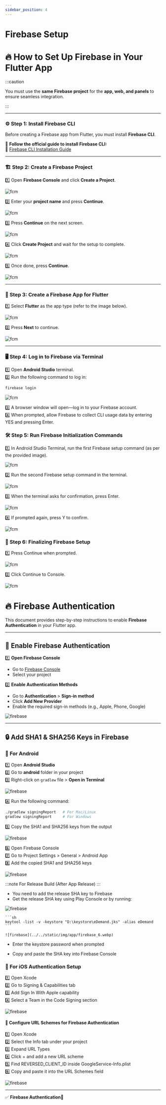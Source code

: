 ```yaml
---
sidebar_position: 4
---
```


# Firebase Setup

# 🔥 How to Set Up Firebase in Your Flutter App  

:::caution

You must use the **same Firebase project** for the **app, web, and panels** to ensure seamless integration.

<!-- ### 🚀 Already Have a Firebase Project?  
If you have already created a Firebase project, **skip steps 1-5** and start from **Step 6**.   -->


:::

---

### ⚙️ Step 1: Install Firebase CLI  

Before creating a Firebase app from Flutter, you must install **Firebase CLI**.  

📌 **Follow the official guide to install Firebase CLI:**  
🔗 [Firebase CLI Installation Guide](https://firebase.google.com/docs/cli)  

---

### 🏗️ Step 2: Create a Firebase Project  

1️⃣ Open **Firebase Console** and click **Create a Project**.  

   ![fcm](../../static/img/app/fcm1.webp) 

2️⃣ Enter your **project name** and press **Continue**.    

   ![fcm](../../static/img/app/fcm2.webp)    

3️⃣ Press **Continue** on the next screen. 

   ![fcm](../../static/img/app/fcm3.webp)    

4️⃣ Click **Create Project** and wait for the setup to complete.  

   ![fcm](../../static/img/app/fcm4.webp) 

5️⃣ Once done, press **Continue**.  

   ![fcm](../../static/img/app/fcm5.webp)

---

### 📱 Step 3: Create a Firebase App for Flutter  

1️⃣ Select **Flutter** as the app type (refer to the image below).  

![fcm](../../static/img/app/fcm6.webp)

2️⃣ Press **Next** to continue.  

![fcm](../../static/img/app/fcm7.webp)

---

### 🖥️ Step 4: Log in to Firebase via Terminal  

1️⃣ Open **Android Studio** terminal.  
2️⃣ Run the following command to log in:  

   ```sh
   firebase login
   ```
   ![fcm](../../static/img/app/fcm8.webp)       

3️⃣ A browser window will open—log in to your Firebase account.        
4️⃣ When prompted, allow Firebase to collect CLI usage data by entering YES and pressing Enter.


### 🛠️ Step 5: Run Firebase Initialization Commands

1️⃣ In Android Studio Terminal, run the first Firebase setup command (as per the provided image).

![fcm](../../static/img/app/fcm9.webp)

2️⃣ Run the second Firebase setup command in the terminal. 

![fcm](../../static/img/app/fcm10.webp)

3️⃣ When the terminal asks for confirmation, press Enter.    

![fcm](../../static/img/app/fcm11.webp)

4️⃣ If prompted again, press Y to confirm.

![fcm](../../static/img/app/fcm12.webp)


### 🎉 Step 6: Finalizing Firebase Setup

1️⃣ Press Continue when prompted.     

![fcm](../../static/img/app/fcm13.webp)

2️⃣ Click Continue to Console.

![fcm](../../static/img/app/fcm14.webp)


<!-- How to enable Firebase Authentications. -->

# 🔥 Firebase Authentication 

This document provides step-by-step instructions to enable **Firebase Authentication** in your Flutter app.  

---

## 🔑 **Enable Firebase Authentication**  

1️⃣ **Open Firebase Console**  
   - Go to [Firebase Console](https://console.firebase.google.com/)  
   - Select your project  

2️⃣ **Enable Authentication Methods**  
   - Go to **Authentication** > **Sign-in method**  
   - Click **Add New Provider**  
   - Enable the required sign-in methods (e.g., Apple, Phone, Google)  

   ![firebase](../../static/img/app/firebase_1.png)

---

## 🔒 **Add SHA1 & SHA256 Keys in Firebase**  

### 🔹 **For Android**  

1️⃣ Open **Android Studio**  
2️⃣ Go to **android** folder in your project  
3️⃣ Right-click on `gradlew` file > **Open in Terminal**  

![firebase](../../static/img/app/firebase_2.webp)

4️⃣ Run the following command:  

   ```sh
   ./gradlew signingReport   # For Mac/Linux
   gradlew signingReport     # For Windows
```

5️⃣ Copy the SHA1 and SHA256 keys from the output     

   ![firebase](../../static/img/app/firebase_3.webp)

6️⃣ Open Firebase Console     
7️⃣ Go to Project Settings > General > Android App    
8️⃣ Add the copied SHA1 and SHA256 keys   

   ![firebase](../../static/img/app/firebase_4.webp)

:::note
   For Release Build (After App Release)
:::

  -   You need to add the release SHA key to Firebase
  -   Get the release SHA key using Play Console or by running:

  ![firebase](../../static/img/app/firebase_5.webp)

    ```sh
    keytool -list -v -keystore "D:\keystore\eDemand.jks" -alias eDemand
    ```

    ![firebase](../../static/img/app/firebase_6.webp)

  -    Enter the keystore password when prompted

  -    Copy and paste the SHA key into Firebase Console


### 🍎 For iOS Authentication Setup

1️⃣ Open Xcode    
2️⃣ Go to Signing & Capabilities tab      
3️⃣ Add Sign In With Apple capability     
4️⃣ Select a Team in the Code Signing section   

   ![firebase](../../static/img/app/firebase_7.png)

#### 🔹 Configure URL Schemes for Firebase Authentication 

1️⃣ Open Xcode        
2️⃣ Select the Info tab under your project    
3️⃣ Expand URL Types          
4️⃣ Click + and add a new URL scheme      
5️⃣ Find REVERSED_CLIENT_ID inside GoogleService-Info.plist       
6️⃣ Copy and paste it into the URL Schemes field      

![firebase](../../static/img/app/firebase_8.webp)

----
✅ **Firebase Authentication**🎉

